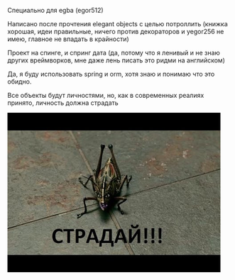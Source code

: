 Специально для egba (egor512)

Написано после прочтения elegant objects с целью потроллить (книжка хорошая, идеи правильные, ничего против декораторов и yegor256 не имею, главное не впадать в крайности)

Проект на спинге, и спринг дата (да, потому что я ленивый и не знаю других вреймворков, мне даже лень писать это ридми на английском)

Да, я буду использовать spring и orm, хотя знаю и понимаю что это обидно.

Все объекты будут личностями, но, как в современных реалиях принято, личность должна страдать

![title](https://github.com/Sergey34/yegor256-style-spring/blob/master/sarancha.jpg)
